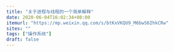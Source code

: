 ```yaml
---
title: "关于进程与线程的一个简单解释"
date: 2020-06-04T16:02:34+08:00
itemurl: "https://mp.weixin.qq.com/s/btKxVKQU9_M6bwS6IhkCRw"
sites: ""
tags: ["操作系统"]
draft: false
---
```


